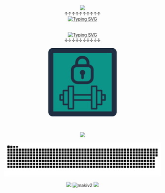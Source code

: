 
<!-- Website link -->
<div align="center">
  <a href="https://matijapopovic.vercel.app/">
    <img src="https://user-images.githubusercontent.com/55803544/212119195-87d6fb55-634d-43a0-8eeb-33b1a25ce66e.gif">
  </a>
</div>

<div align="center">↑↑↑↑↑↑↑↑↑↑</div>
<div align="center"><a href="https://matijapopovic.vercel.app/"><img src="https://readme-typing-svg.demolab.com?font=Fira+Code&weight=500&size=28&duration=1500&pause=100&color=3BF7DF&center=true&vCenter=true&width=435&lines=Website!!!;Now+compatible+on+phone!" alt="Typing SVG" /></a></div>

<br/>
<br/>

<!-- PRVault -->
<div align="center"><a href="https://www.prvault.pro"><img src="https://readme-typing-svg.demolab.com?font=Fira+Code&weight=500&size=28&duration=2000&pause=1500&color=0D9488&center=true&vCenter=true&width=435&lines=Also+check+out+PRVault!" alt="Typing SVG" /></a></div>
<div align="center">↓↓↓↓↓↓↓↓↓↓</div>
<br/>
<div align="center">
  <a href="https://www.prvault.pro">
    <img src="https://github.com/makiv2/makiv2/blob/main/Logo1024x1024.png" width=220 alt="PRVault Logo" />
  </a>
</div>
                                
<br/>
<br/>

<!-- VISITOR COUNTER -->
<p align="center"> <img src="https://komarev.com/ghpvc/?username=makiv2&color=00ADB5&style=for-the-badge">

  
<!-- SNAKE GAME -->
<p align="center"> <a href=#><img src="contributions.svg"></a>


<!-- STREAKSTATS... -->    
<p align="center"> <img src="https://streak-stats.demolab.com?user=makiv2&theme=git-dark&fire=00DDA7&currStreakNum=00DDA7">

    
<!-- STATS --> <!-- THEMES: gotham, maroongold -->
 <img src="https://github-readme-stats-git-masterrstaa-rickstaa.vercel.app/api?username=makiv2&show_icons=true&theme=maroongold" alt="makiv2" />

    
<!-- LANGUAGES --> <!-- THEMES: highcontrast, maroongold -->
<img width="495px" src="https://github-readme-stats-git-masterrstaa-rickstaa.vercel.app/api/top-langs/?username=makiv2&hide_title=true&layout=compact&theme=maroongold">


<!-- TEST... -->
